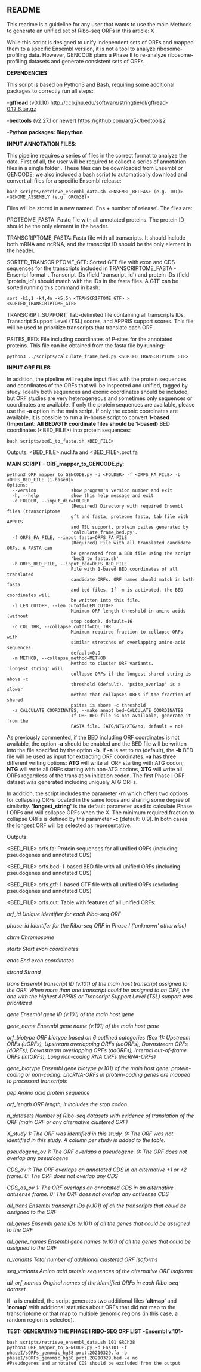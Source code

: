 ## README

This readme is a guideline for any user that wants to use the main Methods to generate an unified set of Ribo-seq ORFs in this article: X

While this script is designed to unify independent sets of ORFs and mapped them to a specific Ensembl version, it is not a tool to analyze ribosome-profiling data. However, GENCODE plans a Phase II to re-analyze ribosome-profiling datasets and generate consistent sets of ORFs.


**DEPENDENCIES:**

This script is based on Python3 and Bash, requiring some additional packages to correctly run all steps:

-**gffread** (v0.1.10) http://ccb.jhu.edu/software/stringtie/dl/gffread-0.12.6.tar.gz

-**bedtools** (v2.27.1 or newer) https://github.com/arq5x/bedtools2

-**Python packages: Biopython**


**INPUT ANNOTATION FILES**: 

This pipeline requires a series of files in the correct format to analyze the data. First of all, the user will be required to collect a series of annotation files in a single folder <FOLDER>. These files can be downloaded from Ensembl or GENCODE; we also included a bash script to automatically download and convert all files for a specific Ensembl release:
```
bash scripts/retrieve_ensembl_data.sh <ENSEMBL_RELEASE (e.g. 101)> <GENOME_ASSEMBLY (e.g. GRCh38)>
```
Files will be stored in a new <FOLDER> named 'Ens + number of release'. The files are:
       
PROTEOME_FASTA: Fastq file with all annotated proteins. The protein ID should be the only element in the header.

TRANSCRIPTOME_FASTA: Fasta file with all transcripts. It should include both mRNA and ncRNA, and the transcript ID should be the only element in the header.

SORTED_TRANSCRIPTOME_GTF: Sorted GTF file with exon and CDS sequences for the transcripts included in TRANSCRIPTOME_FASTA -Ensembl format-. Transcript IDs (field 'transcript_id') and protein IDs (field 'protein_id') should match with the IDs in the fasta files. A GTF can be sorted running this command in bash:
```
sort -k1,1 -k4,4n -k5,5n <TRANSCRIPTOME_GTF> > <SORTED_TRANSCRIPTOME_GTF>
```
TRANSCRIPT_SUPPORT: Tab-delimited file containing all transcripts IDs, Transcript Support Level (TSL) scores, and APPRIS support scores. This file will be used to prioritize transcripts that translate each ORF.

PSITES_BED: File including coordinates of P-sites for the annotated proteins. This file can be obtained from the fasta file by running:
```
python3 ../scripts/calculate_frame_bed.py <SORTED_TRANSCRIPTOME_GTF>
```

**INPUT ORF FILES:**

In addition, the pipeline will require input files with the protein sequences and coordinates of the ORFs that will be inspected and unified, tagged by study. Ideally both sequences and exonic coordinates should be included, but ORF studies are very heterogeneous and sometimes only sequences or coordinates are available. If only the protein sequences are available, please use the **-a** option in the main script. If only the exonic coordinates are available, it is possible to run a in-house script to convert **1-based (Important: All BED/GTF coordinate files should be 1-based)** BED coordinates (<BED_FILE>) into protein sequences:
```
bash scripts/bed1_to_fasta.sh <BED_FILE>
```
Outputs: <BED_FILE>.nucl.fa and <BED_FILE>.prot.fa   


**MAIN SCRIPT - ORF_mapper_to_GENCODE.py**:
```
python3 ORF_mapper_to_GENCODE.py -d <FOLDER> -f <ORFS_FA_FILE> -b <ORFS_BED_FILE (1-based)>
Options:
  --version             show program's version number and exit
  -h, --help            show this help message and exit
  -d FOLDER, --input_dir=FOLDER
                        (Required) Directory with required Ensembl files (transcriptome
                        gft and fasta, proteome fasta, tab file with APPRIS
                        and TSL support, protein psites generated by
                        'calculate_frame_bed.py'.
  -f ORFS_FA_FILE, --input_fasta=ORFS_FA_FILE
                        (Required) File with all translated candidate ORFs. A FASTA can
                        be generated from a BED file using the script
                        'bed1_to_fasta.sh'
  -b ORFS_BED_FILE, --input_bed=ORFS_BED_FILE
                        File with 1-based BED coordinates of all translated
                        candidate ORFs. ORF names should match in both fasta
                        and bed files. If -m is activated, the BED coordinates will
                        be written into this file.
  -l LEN_CUTOFF, --len_cutoff=LEN_CUTOFF
                        Minimum ORF length threshold in amino acids (without
                        stop codon). default=16
  -c COL_THR, --collapse_cutoff=COL_THR
                        Minimum required fraction to collapse ORFs with
                        similar stretches of overlapping amino-acid sequences.
                        default=0.9
  -m METHOD, --collapse_method=METHOD
                        Method to cluster ORF variants. 'longest_string' will
                        collapse ORFs if the longest shared string is above -c
                        threshold (default). 'psite_overlap' is a slower
                        method that collapses ORFs if the fraction of shared
                        psites is above -c threshold
  -a CALCULATE_COORDINATES, --make_annot_bed=CALCULATE_COORDINATES
                        If ORF BED file is not available, generate it from the
                        FASTA file. (ATG/NTG/XTG/no, default = no)

```
As previously commented, if the BED including ORF coordinates is not available, the option **-a** should be enabled and the BED file will be written into the file specified by the option **-b**. If **-a** is set to *no* (default), the **-b** BED file will be used as input for extracting ORF coordinates. **-a** has three different writing options: **ATG** will write all ORF starting with ATG codon; **NTG** will write all ORFs starting with non-ATG codons, **XTG** will write all ORFs regardless of the translation initiation codon. The first Phase I ORF dataset was generated including uniquely ATG ORFs.

In addition, the script includes the parameter **-m** which offers two options for collapsing ORFs located in the same locus and sharing some degree of similarity. **'longest_string'** is the default parameter used to calculate Phase I ORFs and will collapse ORFs when the X. The minimum required fraction to collapse ORFs is defined by the parameter **-c** (default: 0.9). In both cases the longest ORF will be selected as representative.

Outputs: 

<BED_FILE>.orfs.fa: Protein sequences for all unified ORFs  (including pseudogenes and annotated CDS)

<BED_FILE>.orfs.bed: 1-based BED file with all unified ORFs (including pseudogenes and annotated CDS)

<BED_FILE>.orfs.gtf: 1-based GTF file with all unified ORFs (excluding pseudogenes and annotated CDS)  

<BED_FILE>.orfs.out: Table with features of all unified ORFs:

*orf_id	Unique identifier for each Ribo-seq ORF*

*phase_id      Identifer for the Ribo-seq ORF in Phase I ('unknown' otherwise)*

*chrm	Chromosome*

*starts	Start exon coordinates*

*ends	End exon coordinates*

*strand	Strand*

*trans	Ensembl transcript ID (v.101) of the main host transcript assigned to the ORF. When more than one transcript could be assigned to an ORF, the one with the highest APPRIS or Transcript Support Level (TSL) support was prioritized*

*gene	Ensembl gene ID (v.101) of the main host gene*

*gene_name	Ensembl gene name (v.101) of the main host gene*

*orf_biotype	ORF biotype based on 6 outlined categories (Box 1): Upstream ORFs (uORFs), Upstream overlapping ORFs (uoORFs), Downstream ORFs (dORFs), Downstream overlapping ORFs (doORFs), Internal out-of-frame ORFs (intORFs), Long non-coding RNA ORFs (lncRNA-ORFs)*

*gene_biotype	Ensembl gene biotype (v.101) of the main host gene: protein-coding or non-coding. LncRNA-ORFs in protein-coding genes are mapped to processed transcripts*

*pep	Amino acid protein sequence*

*orf_length	ORF length, it includes the stop codon*

*n_datasets	Number of Ribo-seq datasets with evidence of translation of the ORF (main ORF or any alternative clustered ORF)*

*X_study	1: The ORF was identified in this study. 0: The ORF was not identified in this study. A column per study is added to the table.*

*pseudogene_ov 1: The ORF overlaps a pseudogene. 0: The ORF does not overlap any pseudogene*

*CDS_ov	1: The ORF overlaps an annotated CDS in an alternative +1 or +2 frame. 0: The ORF does not overlap any CDS*

*CDS_as_ov	1: The ORF overlaps an annotated CDS in an alternative antisense frame. 0: The ORF does not overlap any antisense CDS*

*all_trans	Ensembl transcript IDs (v.101) of all the transcripts that could be assigned to the ORF*

*all_genes	Ensembl gene IDs (v.101) of all the genes that could be assigned to the ORF*

*all_gene_names	Ensembl gene names (v.101) of all the genes that could be assigned to the ORF*

*n_variants	Total number of additional clustered ORF isoforms*

*seq_variants	Amino acid protein sequences of the alternative ORF isoforms*

*all_orf_names	Original names of the identified ORFs in each Ribo-seq dataset*

If -a is enabled, the script generates two additional files '**altmap**' and '**nomap**' with additional statistics about ORFs that did not map to the transcriptome or that map to multiple genomic regions (in this case, a random region is selected).


**TEST: GENERATING THE PHASE I RIBO-SEQ ORF LIST -Ensembl v.101-**
```
bash scripts/retrieve_ensembl_data.sh 101 GRCh38
python3 ORF_mapper_to_GENCODE.py -d Ens101 -f phaseI/sORFs_genomic_hg38.prot.20210329.fa -b phaseI/sORFs_genomic_hg38.prot.20210329.bed -a no
#Pseudogenes and annotated CDS should be excluded from the output
```
